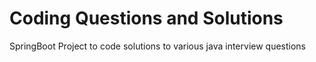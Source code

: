 # Coding Questions and Solutions
SpringBoot Project to code solutions to various java interview questions

